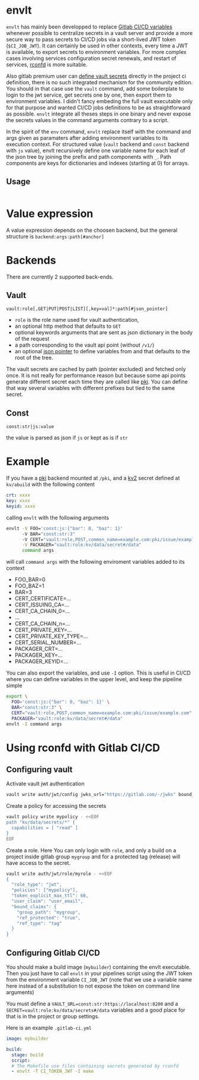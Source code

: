 # envlt

`envlt` has mainly been developped to replace [Gitlab CI/CD variables](https://docs.gitlab.com/ee/ci/variables/)
whenever possible to centralize secrets in a vault server and provide a more secure way to pass secrets to CI/CD
jobs via a short-lived JWT token (`$CI_JOB_JWT`). It can certainly be used in other contexts, every time a JWT
is available, to export secrets to environment variables. For more complex cases involving services configuration
secret renewals, and restart of services, [rconfd](https://github.com/eburghar/rconfd.git) is more suitable.

Also gitlab premium user can [define vault
secrets](https://docs.gitlab.com/ee/ci/secrets/#use-vault-secrets-in-a-ci-job) directly in the project ci definition,
there is no such integrated mechanism for the community edition. You should in that case use the `vault` command, add
some boilerplate to login to the jwt service, get secrets one by one, then export them to environment variables. I
didn't fancy embeding the full vault executable only for that purpose and wanted CI/CD jobs definitions to be as
straightforward as possible. `envlt` integrate all theses steps in one binary and never expose the secrets
values in the command arguments contrary to a script.

In the spirit of the `env` command, `envlt` replace itself with the command and args given as paramaters after
adding environment variables to its execution context. For structured value (`vault` backend and `const` backend
with `js` value), envlt recursively define one variable name for each leaf of the json tree by joining the prefix
and path components with `_`. Path components are keys for dictionaries and indexes (starting at 0) for arrays.

## Usage

```
```

# Value expression

A value expression depends on the choosen backend, but the general structure is `backend:args:path[#anchor]`

# Backends

There are currently 2 supported back-ends.

## Vault

```
vault:role[,GET|PUT|POST|LIST][,key=val]*:path[#json_pointer]
```

- `role` is the role name used for vault authentication,
- an optional http method that defaults to `GET`
- optional keywords arguments that are sent as json dictionary in the body of the request
- a path corresponding to the vault api point (without `/v1/`)
- an optional [json pointer](https://datatracker.ietf.org/doc/html/rfc6901) to define variables from and that defaults
  to the root of the tree.

The vault secrets are cached by path (pointer excluded) and fetched only once. It is not really for
performance reason but because some api points generate different secret each time they are called like
[pki](https://www.vaultproject.io/docs/secrets/pki). You can define that way several variables with different
prefixes but tied to the same secret.

## Const

```
const:str|js:value
```

the value is parsed as json if `js` or kept as is if `str`

# Example

If you have a [pki](https://www.vaultproject.io/docs/secrets/pki) backend mounted at `/pki`, and a [kv2](https://www.vaultproject.io/docs/secrets/kv/kv-v2secret)
secret defined at `kv/abuild` with the following content

```yaml
crt: xxxx
key: xxxx
keyid: xxxx
```

calling `envlt` with the following arguments

```sh
envlt -V FOO='const:js:{"bar": 0, "baz": 1}'
      -V BAR="const:str:3"
      -V CERT="vault:role,POST,common_name=example.com:pki/issue/example.com" \
      -V PACKAGER="vault:role:kv/data/secret#/data"
      command args
```

will call `command args` with the following enviroment variables added to its context

- FOO_BAR=0
- FOO_BAZ=1
- BAR=3
- CERT_CERTIFICATE=...
- CERT_ISSUING_CA=...
- CERT_CA_CHAIN_0=...
- ...
- CERT_CA_CHAIN_n=...
- CERT_PRIVATE_KEY=...
- CERT_PRIVATE_KEY_TYPE=...
- CERT_SERIAL_NUMBER=...
- PACKAGER_CRT=...
- PACKAGER_KEY=...
- PACKAGER_KEYID=...

You can also export the variables, and use `-I` option. This is useful in CI/CD where you can define variables
in the upper level, and keep the pipeline simple

```sh
export \
  FOO='const:js:{"bar": 0, "baz": 1}' \
  BAR="const:str:3" \
  CERT="vault:role,POST,common_name=example.com:pki/issue/example.com" \
  PACKAGER="vault:role:kv/data/secret#/data"
envlt -I command args
```

# Using rconfd with Gitlab CI/CD

## Configuring vault

Activate vault jwt authentication

```sh
vault write auth/jwt/config jwks_url="https://gitlab.com/-/jwks" bound_issuer="gitlab.com"
```

Create a policy for accessing the secrets

```sh
vault policy write mypolicy - <<EOF
path "kv/data/secrets/*" {
  capabilities = [ "read" ]
}
EOF
```

Create a role. Here You can only login with `role`, and only a build on a project inside gitlab group `mygroup`
and for a protected tag (release) will have access to the secret.

```sh
vault write auth/jwt/role/myrole - <<EOF
{
  "role_type": "jwt",
  "policies": ["mypolicy"],
  "token_explicit_max_ttl": 60,
  "user_claim": "user_email",
  "bound_claims": {
    "group_path": "mygroup",
    "ref_protected": "true",
    "ref_type": "tag"
  }
}
```

## Configuring Gitlab CI/CD

You should make a build image (`mybuilder`) containing the envlt executable. Then you just have to call `envlt`
in your pipelines script using the JWT token from the environment variable `CI_JOB_JWT` (note that we use a
variable name here instead of a substitution to not expose the token on command line arguments)

You must define a `VAULT_URL=const:str:https://localhost:8200` and a `SECRET=vault:role:kv/data/secrets#/data`
variables and a good place for that is in the project or group settings.

Here is an example `.gitlab-ci.yml`

```yaml
image: mybuilder

build:
  stage: build
  script:
  # The Makefile use files containing secrets generated by rconfd
  - envlt -T CI_TOKEN_JWT -I make
```

